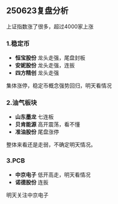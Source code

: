 ## 250623复盘分析

上证指数涨了很多，超过4000家上涨

### 1.稳定币

- **恒宝股份** 龙头走强，尾盘封板
- **安妮股份** 龙头走强，连扳
- **四方精创** 龙头走强

集体涨停，稳定币概念强势回归，明天看情况


### 2.油气板块

- **山东墨龙** 七连板
- **贝肯能源** 高开震荡，看不懂
- **准油股份** 尾盘涨停

整体来看还是走弱，不确定明天情况。

### 3.PCB

- **中京电子** 低开高走，明天看情况
- **诺德股份** 连扳

明天关注中京电子


